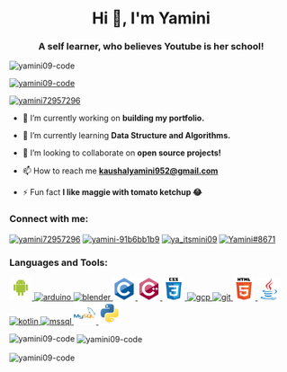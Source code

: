 <h1 align="center">Hi 👋, I'm Yamini</h1>
<h3 align="center">A self learner, who believes Youtube is her school!</h3>

<p align="left"> <img src="https://komarev.com/ghpvc/?username=yamini09-code&label=Profile%20views&color=0e75b6&style=flat" alt="yamini09-code" /> </p>

<p align="left"> <a href="https://github.com/ryo-ma/github-profile-trophy"><img src="https://github-profile-trophy.vercel.app/?username=yamini09-code" alt="yamini09-code" /></a> </p>

<p align="left"> <a href="https://twitter.com/yamini72957296" target="blank"><img src="https://img.shields.io/twitter/follow/yamini72957296?logo=twitter&style=for-the-badge" alt="yamini72957296" /></a> </p>

- 🔭 I’m currently working on **building my portfolio.**    

- 🌱 I’m currently learning **Data Structure and Algorithms.**

- 👯 I’m looking to collaborate on **open source projects!**

- 📫 How to reach me **kaushalyamini952@gmail.com**

- ⚡ Fun fact **I like maggie with tomato ketchup 😂**

<h3 align="left">Connect with me:</h3>
<p align="left">
<a href="https://twitter.com/yamini72957296" target="blank"><img align="center" src="https://raw.githubusercontent.com/rahuldkjain/github-profile-readme-generator/master/src/images/icons/Social/twitter.svg" alt="yamini72957296" height="30" width="40" /></a>
<a href="https://linkedin.com/in/yamini-91b6bb1b9" target="blank"><img align="center" src="https://raw.githubusercontent.com/rahuldkjain/github-profile-readme-generator/master/src/images/icons/Social/linked-in-alt.svg" alt="yamini-91b6bb1b9" height="30" width="40" /></a>
<a href="https://instagram.com/ya_itsmini09" target="blank"><img align="center" src="https://raw.githubusercontent.com/rahuldkjain/github-profile-readme-generator/master/src/images/icons/Social/instagram.svg" alt="ya_itsmini09" height="30" width="40" /></a>
<a href="https://discord.gg/Yamini#8671" target="blank"><img align="center" src="https://raw.githubusercontent.com/rahuldkjain/github-profile-readme-generator/master/src/images/icons/Social/discord.svg" alt="Yamini#8671" height="30" width="40" /></a>
</p>

<h3 align="left">Languages and Tools:</h3>
<p align="left"> <a href="https://developer.android.com" target="_blank"> <img src="https://raw.githubusercontent.com/devicons/devicon/master/icons/android/android-original-wordmark.svg" alt="android" width="40" height="40"/> </a> <a href="https://www.arduino.cc/" target="_blank"> <img src="https://cdn.worldvectorlogo.com/logos/arduino-1.svg" alt="arduino" width="40" height="40"/> </a> <a href="https://www.blender.org/" target="_blank"> <img src="https://download.blender.org/branding/community/blender_community_badge_white.svg" alt="blender" width="40" height="40"/> </a> <a href="https://www.cprogramming.com/" target="_blank"> <img src="https://raw.githubusercontent.com/devicons/devicon/master/icons/c/c-original.svg" alt="c" width="40" height="40"/> </a> <a href="https://www.w3schools.com/cpp/" target="_blank"> <img src="https://raw.githubusercontent.com/devicons/devicon/master/icons/cplusplus/cplusplus-original.svg" alt="cplusplus" width="40" height="40"/> </a> <a href="https://www.w3schools.com/css/" target="_blank"> <img src="https://raw.githubusercontent.com/devicons/devicon/master/icons/css3/css3-original-wordmark.svg" alt="css3" width="40" height="40"/> </a> <a href="https://cloud.google.com" target="_blank"> <img src="https://www.vectorlogo.zone/logos/google_cloud/google_cloud-icon.svg" alt="gcp" width="40" height="40"/> </a> <a href="https://git-scm.com/" target="_blank"> <img src="https://www.vectorlogo.zone/logos/git-scm/git-scm-icon.svg" alt="git" width="40" height="40"/> </a> <a href="https://www.w3.org/html/" target="_blank"> <img src="https://raw.githubusercontent.com/devicons/devicon/master/icons/html5/html5-original-wordmark.svg" alt="html5" width="40" height="40"/> </a> <a href="https://www.java.com" target="_blank"> <img src="https://raw.githubusercontent.com/devicons/devicon/master/icons/java/java-original.svg" alt="java" width="40" height="40"/> </a> <a href="https://kotlinlang.org" target="_blank"> <img src="https://www.vectorlogo.zone/logos/kotlinlang/kotlinlang-icon.svg" alt="kotlin" width="40" height="40"/> </a> <a href="https://www.microsoft.com/en-us/sql-server" target="_blank"> <img src="https://www.svgrepo.com/show/303229/microsoft-sql-server-logo.svg" alt="mssql" width="40" height="40"/> </a> <a href="https://www.mysql.com/" target="_blank"> <img src="https://raw.githubusercontent.com/devicons/devicon/master/icons/mysql/mysql-original-wordmark.svg" alt="mysql" width="40" height="40"/> </a> <a href="https://www.python.org" target="_blank"> <img src="https://raw.githubusercontent.com/devicons/devicon/master/icons/python/python-original.svg" alt="python" width="40" height="40"/> </a> </p>

<p><img align="left" src="https://github-readme-stats.vercel.app/api/top-langs?username=yamini09-code&show_icons=true&locale=en&layout=compact" alt="yamini09-code" /></p>

<p>&nbsp;<img align="center" src="https://github-readme-stats.vercel.app/api?username=yamini09-code&show_icons=true&locale=en" alt="yamini09-code" /></p>

<p><img align="center" src="https://github-readme-streak-stats.herokuapp.com/?user=yamini09-code&" alt="yamini09-code" /></p>
